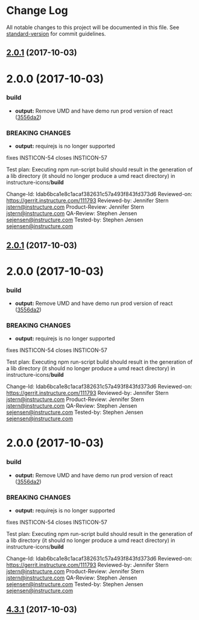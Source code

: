 # Change Log

All notable changes to this project will be documented in this file. See [standard-version](https://github.com/conventional-changelog/standard-version) for commit guidelines.

<a name="2.0.1"></a>
## [2.0.1](https://github.com/strongmind/strongmind-icons/compare/v2.0.0...v2.0.1) (2017-10-03)



<a name="2.0.0"></a>
# 2.0.0 (2017-10-03)


### build

* **output:** Remove UMD and have demo run prod version of react ([3556da2](https://github.com/strongmind/strongmind-icons/commit/3556da2))


### BREAKING CHANGES

* **output:** requirejs is no longer supported

fixes INSTICON-54
closes INSTICON-57

Test plan:
Executing npm run-script build should result in the generation of a
lib directory (it should no longer produce a umd react directory) in
instructure-icons/__build__

Change-Id: Idab6bca1e8c1acaf382631c57a493f843fd373d6
Reviewed-on: https://gerrit.instructure.com/111793
Reviewed-by: Jennifer Stern <jstern@instructure.com>
Product-Review: Jennifer Stern <jstern@instructure.com>
QA-Review: Stephen Jensen <sejensen@instructure.com>
Tested-by: Stephen Jensen <sejensen@instructure.com>



<a name="2.0.1"></a>
## [2.0.1](https://github.com/strongmind/strongmind-icons/compare/v2.0.0...v2.0.1) (2017-10-03)



<a name="2.0.0"></a>
# 2.0.0 (2017-10-03)


### build

* **output:** Remove UMD and have demo run prod version of react ([3556da2](https://github.com/strongmind/strongmind-icons/commit/3556da2))


### BREAKING CHANGES

* **output:** requirejs is no longer supported

fixes INSTICON-54
closes INSTICON-57

Test plan:
Executing npm run-script build should result in the generation of a
lib directory (it should no longer produce a umd react directory) in
instructure-icons/__build__

Change-Id: Idab6bca1e8c1acaf382631c57a493f843fd373d6
Reviewed-on: https://gerrit.instructure.com/111793
Reviewed-by: Jennifer Stern <jstern@instructure.com>
Product-Review: Jennifer Stern <jstern@instructure.com>
QA-Review: Stephen Jensen <sejensen@instructure.com>
Tested-by: Stephen Jensen <sejensen@instructure.com>



<a name="2.0.0"></a>
# 2.0.0 (2017-10-03)


### build

* **output:** Remove UMD and have demo run prod version of react ([3556da2](https://github.com/strongmind/strongmind-icons/commit/3556da2))


### BREAKING CHANGES

* **output:** requirejs is no longer supported

fixes INSTICON-54
closes INSTICON-57

Test plan:
Executing npm run-script build should result in the generation of a
lib directory (it should no longer produce a umd react directory) in
instructure-icons/__build__

Change-Id: Idab6bca1e8c1acaf382631c57a493f843fd373d6
Reviewed-on: https://gerrit.instructure.com/111793
Reviewed-by: Jennifer Stern <jstern@instructure.com>
Product-Review: Jennifer Stern <jstern@instructure.com>
QA-Review: Stephen Jensen <sejensen@instructure.com>
Tested-by: Stephen Jensen <sejensen@instructure.com>



<a name="4.3.1"></a>
## [4.3.1](https://github.com/instructure/instructure-icons/compare/v4.3.0...v4.3.1) (2017-10-03)

